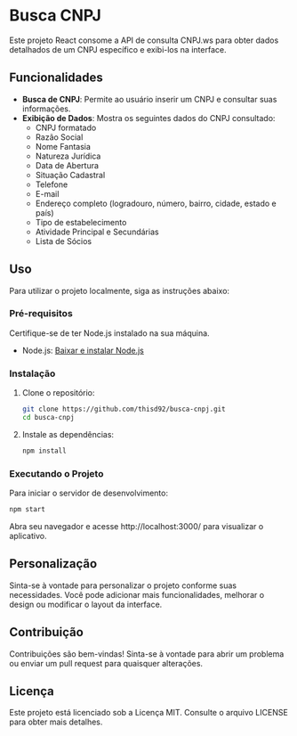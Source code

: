 # Busca CNPJ

Este projeto React consome a API de consulta CNPJ.ws para obter dados detalhados de um CNPJ específico e exibi-los na interface.

## Funcionalidades

- **Busca de CNPJ**: Permite ao usuário inserir um CNPJ e consultar suas informações.
- **Exibição de Dados**: Mostra os seguintes dados do CNPJ consultado:
  - CNPJ formatado
  - Razão Social
  - Nome Fantasia
  - Natureza Jurídica
  - Data de Abertura
  - Situação Cadastral
  - Telefone
  - E-mail
  - Endereço completo (logradouro, número, bairro, cidade, estado e país)
  - Tipo de estabelecimento
  - Atividade Principal e Secundárias
  - Lista de Sócios

## Uso

Para utilizar o projeto localmente, siga as instruções abaixo:

### Pré-requisitos

Certifique-se de ter Node.js instalado na sua máquina.

- Node.js: [Baixar e instalar Node.js](https://nodejs.org/)

### Instalação

1. Clone o repositório:
   ```bash
   git clone https://github.com/thisd92/busca-cnpj.git
   cd busca-cnpj
   ```
2. Instale as dependências:
   ```bash
   npm install
   ```

### Executando o Projeto

Para iniciar o servidor de desenvolvimento:
   ```bash
   npm start
   ```
Abra seu navegador e acesse http://localhost:3000/ para visualizar o aplicativo.

## Personalização

Sinta-se à vontade para personalizar o projeto conforme suas necessidades. Você pode adicionar mais funcionalidades, melhorar o design ou modificar o layout da interface.

## Contribuição

Contribuições são bem-vindas! Sinta-se à vontade para abrir um problema ou enviar um pull request para quaisquer alterações.

## Licença

Este projeto está licenciado sob a Licença MIT. Consulte o arquivo LICENSE para obter mais detalhes.
